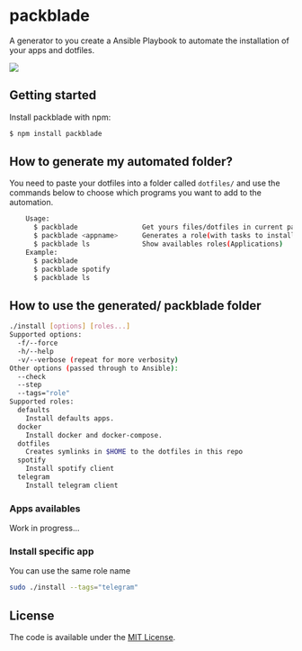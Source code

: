 # packblade

A generator to you create a Ansible Playbook to automate the installation of your apps and dotfiles.

![](https://github.com/victorvoid/packblade/blob/master/beyblade.jpg)

Getting started
------------

Install packblade with npm:

```sh
$ npm install packblade
```

## How to generate my automated folder?

You need to paste your dotfiles into a folder called `dotfiles/` and use the commands below to choose 
which programs you want to add to the automation.

```bash
    Usage:
      $ packblade                Get yours files/dotfiles in current path and generates a role with files
      $ packblade <appname>      Generates a role(with tasks to install) of the app
      $ packblade ls             Show availables roles(Applications)
    Example:
      $ packblade
      $ packblade spotify
      $ packblade ls
```

## How to use the generated/ packblade folder

```bash
./install [options] [roles...]
Supported options:
  -f/--force
  -h/--help
  -v/--verbose (repeat for more verbosity)
Other options (passed through to Ansible):
  --check
  --step
  --tags="role"
Supported roles:
  defaults
    Install defaults apps.
  docker
    Install docker and docker-compose.
  dotfiles
    Creates symlinks in $HOME to the dotfiles in this repo
  spotify
    Install spotify client
  telegram
    Install telegram client
```

### Apps availables

Work in progress...


### Install specific app

You can use the same role name

```bash
sudo ./install --tags="telegram"
```

License
-------

The code is available under the [MIT License](LICENSE.md).
